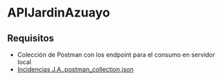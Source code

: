# APIJardinAzuayo

## Requisitos

- Colección de Postman con los endpoint para el consumo en servidor local
-  [Incidencias J.A..postman_collection.json](https://github.com/reinerio1090/APIJardinAzuayo/files/15448759/Incidencias.J.A.postman_collection.json)


